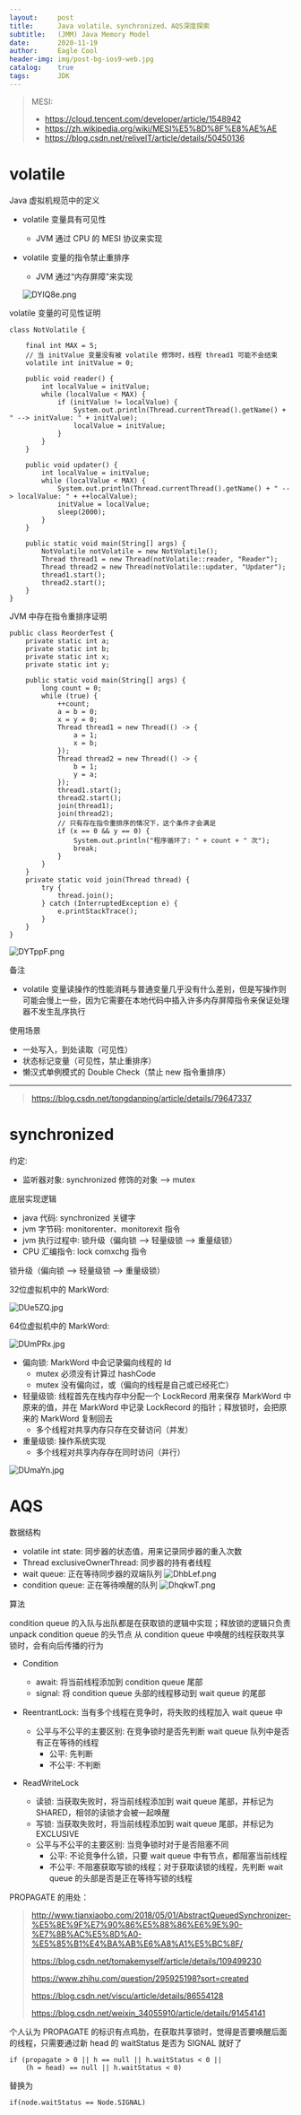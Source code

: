 ```yaml
---
layout:     post
title:      Java volatile、synchronized、AQS深度探索
subtitle:   (JMM) Java Memory Model
date:       2020-11-19
author:     Eagle Cool
header-img: img/post-bg-ios9-web.jpg
catalog: 	true
tags:       JDK
---
```


> MESI:
> * https://cloud.tencent.com/developer/article/1548942
> * https://zh.wikipedia.org/wiki/MESI%E5%8D%8F%E8%AE%AE
> * https://blog.csdn.net/reliveIT/article/details/50450136
> 

# volatile

Java 虚拟机规范中的定义
* volatile 变量具有可见性
    * JVM 通过 CPU 的 MESI 协议来实现
* volatile 变量的指令禁止重排序
    * JVM 通过“内存屏障”来实现
    
    ![DYIQ8e.png](https://s3.ax1x.com/2020/11/23/DYIQ8e.png)


volatile 变量的可见性证明
```
class NotVolatile {

    final int MAX = 5;
    // 当 initValue 变量没有被 volatile 修饰时，线程 thread1 可能不会结束
    volatile int initValue = 0;

    public void reader() {
        int localValue = initValue;
        while (localValue < MAX) {
            if (initValue != localValue) {
                System.out.println(Thread.currentThread().getName() + " --> initValue: " + initValue);
                localValue = initValue;
            }
        }
    }

    public void updater() {
        int localValue = initValue;
        while (localValue < MAX) {
            System.out.println(Thread.currentThread().getName() + " --> localValue: " + ++localValue);
            initValue = localValue;
            sleep(2000);
        }
    }

    public static void main(String[] args) {
        NotVolatile notVolatile = new NotVolatile();
        Thread thread1 = new Thread(notVolatile::reader, "Reader");
        Thread thread2 = new Thread(notVolatile::updater, "Updater");
        thread1.start();
        thread2.start();
    }
}
```

JVM 中存在指令重排序证明
```
public class ReorderTest {
    private static int a;
    private static int b;
    private static int x;
    private static int y;

    public static void main(String[] args) {
        long count = 0;
        while (true) {
            ++count;
            a = b = 0;
            x = y = 0;
            Thread thread1 = new Thread(() -> {
                a = 1;
                x = b;
            });
            Thread thread2 = new Thread(() -> {
                b = 1;
                y = a;
            });
            thread1.start();
            thread2.start();
            join(thread1);
            join(thread2);
            // 只有存在指令重排序的情况下，这个条件才会满足
            if (x == 0 && y == 0) {
                System.out.println("程序循环了: " + count + " 次");
                break;
            }
        }
    }
    private static void join(Thread thread) {
        try {
            thread.join();
        } catch (InterruptedException e) {
            e.printStackTrace();
        }
    }
}
```
![DYTppF.png](https://s3.ax1x.com/2020/11/23/DYTppF.png)

备注
* volatile 变量读操作的性能消耗与普通变量几乎没有什么差别，但是写操作则可能会慢上一些，因为它需要在本地代码中插入许多内存屏障指令来保证处理器不发生乱序执行

使用场景
* 一处写入，到处读取（可见性）
* 状态标记变量（可见性，禁止重排序）
* 懒汉式单例模式的 Double Check（禁止 new 指令重排序）

------------------------------------

> https://blog.csdn.net/tongdanping/article/details/79647337

# synchronized

约定:
* 监听器对象: synchronized 修饰的对象 --> mutex

底层实现逻辑
* java 代码: synchronized 关键字
* jvm 字节码: monitorenter、monitorexit 指令
* jvm 执行过程中: 锁升级（偏向锁 --> 轻量级锁 --> 重量级锁）
* CPU 汇编指令: lock comxchg 指令


锁升级（偏向锁 --> 轻量级锁 --> 重量级锁）

32位虚拟机中的 MarkWord:

![DUe5ZQ.jpg](https://s3.ax1x.com/2020/11/24/DUe5ZQ.jpg)

64位虚拟机中的 MarkWord:

![DUmPRx.jpg](https://s3.ax1x.com/2020/11/24/DUmPRx.jpg)

* 偏向锁: MarkWord 中会记录偏向线程的 Id
    * mutex 必须没有计算过 hashCode
    * mutex 没有偏向过，或（偏向的线程是自己或已经死亡）
* 轻量级锁: 线程首先在栈内存中分配一个 LockRecord 用来保存 MarkWord 中原来的值，并在 MarkWord 中记录 LockRecord 的指针；释放锁时，会把原来的 MarkWord 复制回去
    * 多个线程对共享内存只存在交替访问（并发）
* 重量级锁: 操作系统实现
    * 多个线程对共享内存存在同时访问（并行）

![DUmaYn.jpg](https://s3.ax1x.com/2020/11/24/DUmaYn.jpg)

# AQS

数据结构

* volatile int state: 同步器的状态值，用来记录同步器的重入次数
* Thread exclusiveOwnerThread: 同步器的持有者线程
* wait queue: 正在等待同步器的双端队列
![DhbLef.png](https://s3.ax1x.com/2020/12/01/DhbLef.png)
* condition queue: 正在等待唤醒的队列
![DhqkwT.png](https://s3.ax1x.com/2020/12/01/DhqkwT.png)

算法

condition queue 的入队与出队都是在获取锁的逻辑中实现；释放锁的逻辑只负责 unpack condition queue 的头节点
从 condition queue 中唤醒的线程获取共享锁时，会有向后传播的行为

* Condition
    * await: 将当前线程添加到 condition queue 尾部
    * signal: 将 condition queue 头部的线程移动到 wait queue 的尾部

* ReentrantLock: 当有多个线程在竞争时，将失败的线程加入 wait queue 中
    * 公平与不公平的主要区别: 在竞争锁时是否先判断 wait queue 队列中是否有正在等待的线程
        * 公平: 先判断
        * 不公平: 不判断
* ReadWriteLock
    * 读锁: 当获取失败时，将当前线程添加到 wait queue 尾部，并标记为 SHARED，相邻的读锁才会被一起唤醒
    * 写锁: 当获取失败时，将当前线程添加到 wait queue 尾部，并标记为 EXCLUSIVE
    * 公平与不公平的主要区别: 当竞争锁时对于是否阻塞不同
        * 公平: 不论竞争什么锁，只要 wait queue 中有节点，都阻塞当前线程
        * 不公平: 不阻塞获取写锁的线程；对于获取读锁的线程，先判断 wait queue 的头部是否是正在等待写锁的线程


PROPAGATE 的用处：

> http://www.tianxiaobo.com/2018/05/01/AbstractQueuedSynchronizer-%E5%8E%9F%E7%90%86%E5%88%86%E6%9E%90-%E7%8B%AC%E5%8D%A0-%E5%85%B1%E4%BA%AB%E6%A8%A1%E5%BC%8F/
> 
> https://blog.csdn.net/tomakemyself/article/details/109499230
> 
> https://www.zhihu.com/question/295925198?sort=created
> 
> https://blog.csdn.net/viscu/article/details/86554128
> 
> https://blog.csdn.net/weixin_34055910/article/details/91454141

个人认为 PROPAGATE 的标识有点鸡肋，在获取共享锁时，觉得是否要唤醒后面的线程，只需要通过新 head 的 waitStatus 是否为 SIGNAL 就好了
```
if (propagate > 0 || h == null || h.waitStatus < 0 ||
    (h = head) == null || h.waitStatus < 0)
```
替换为
```
if(node.waitStatus == Node.SIGNAL)
```


